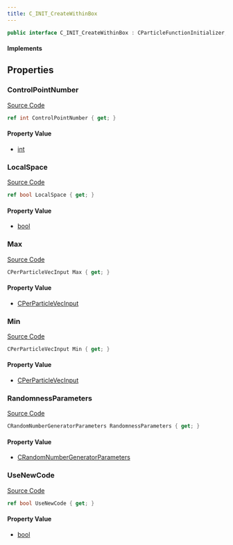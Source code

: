 ```yaml
---
title: C_INIT_CreateWithinBox
---
```


```csharp
public interface C_INIT_CreateWithinBox : CParticleFunctionInitializer, CParticleFunction, ISchemaClass<CParticleFunction>, ISchemaClass<CParticleFunctionInitializer>, ISchemaClass<C_INIT_CreateWithinBox>, ISchemaField, ISchemaClass, INativeHandle
```

#### Implements

## Properties

### ControlPointNumber

[Source Code](https://github.com/swiftly-solution/swiftlys2/blob/beta/managed/src/SwiftlyS2.Generated/Schemas/Interfaces/C_INIT_CreateWithinBox.cs#L20)

```csharp
ref int ControlPointNumber { get; }
```

#### Property Value

- [int](https://learn.microsoft.com/dotnet/api/system.int32)

### LocalSpace

[Source Code](https://github.com/swiftly-solution/swiftlys2/blob/beta/managed/src/SwiftlyS2.Generated/Schemas/Interfaces/C_INIT_CreateWithinBox.cs#L22)

```csharp
ref bool LocalSpace { get; }
```

#### Property Value

- [bool](https://learn.microsoft.com/dotnet/api/system.boolean)

### Max

[Source Code](https://github.com/swiftly-solution/swiftlys2/blob/beta/managed/src/SwiftlyS2.Generated/Schemas/Interfaces/C_INIT_CreateWithinBox.cs#L18)

```csharp
CPerParticleVecInput Max { get; }
```

#### Property Value

- [CPerParticleVecInput](/docs/api/shared/schemadefinitions/cperparticlevecinput)

### Min

[Source Code](https://github.com/swiftly-solution/swiftlys2/blob/beta/managed/src/SwiftlyS2.Generated/Schemas/Interfaces/C_INIT_CreateWithinBox.cs#L16)

```csharp
CPerParticleVecInput Min { get; }
```

#### Property Value

- [CPerParticleVecInput](/docs/api/shared/schemadefinitions/cperparticlevecinput)

### RandomnessParameters

[Source Code](https://github.com/swiftly-solution/swiftlys2/blob/beta/managed/src/SwiftlyS2.Generated/Schemas/Interfaces/C_INIT_CreateWithinBox.cs#L24)

```csharp
CRandomNumberGeneratorParameters RandomnessParameters { get; }
```

#### Property Value

- [CRandomNumberGeneratorParameters](/docs/api/shared/schemadefinitions/crandomnumbergeneratorparameters)

### UseNewCode

[Source Code](https://github.com/swiftly-solution/swiftlys2/blob/beta/managed/src/SwiftlyS2.Generated/Schemas/Interfaces/C_INIT_CreateWithinBox.cs#L26)

```csharp
ref bool UseNewCode { get; }
```

#### Property Value

- [bool](https://learn.microsoft.com/dotnet/api/system.boolean)


